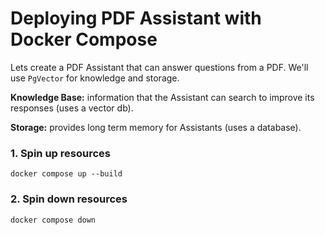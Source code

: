 # Deploying PDF Assistant with Docker Compose

Lets create a PDF Assistant that can answer questions from a PDF. We'll use `PgVector` for knowledge and storage.

**Knowledge Base:** information that the Assistant can search to improve its responses (uses a vector db).

**Storage:** provides long term memory for Assistants (uses a database).

### 1. Spin up resources

```shell
docker compose up --build
```

### 2. Spin down resources

```shell
docker compose down
```